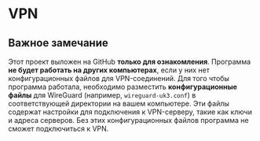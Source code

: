 # VPN

## Важное замечание

Этот проект выложен на GitHub **только для ознакомления**. Программа **не будет работать на других компьютерах**, если у них нет конфигурационных файлов для VPN-соединений.
Для того чтобы программа работала, необходимо разместить **конфигурационные файлы** для WireGuard (например, `wireguard-uk3.conf`) в соответствующей директории на вашем компьютере. Эти файлы содержат настройки для подключения к VPN-серверу, такие как ключи и адреса серверов.
Без этих конфигурационных файлов программа не сможет подключиться к VPN.
